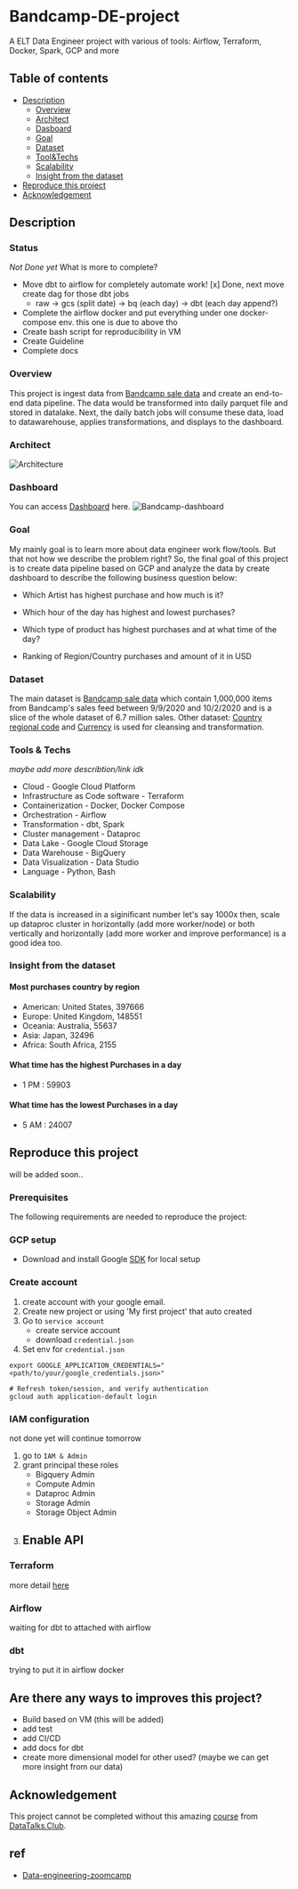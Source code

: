 # Bandcamp-DE-project

A ELT Data Engineer project with various of tools: Airflow, Terraform, Docker, Spark, GCP and more

## Table of contents

- [Description](#description)
    - [Overview](#overview)
    - [Architect](#architect)
    - [Dasboard](#dashboard)
    - [Goal](#goal)
    - [Dataset](#dataset)
    - [Tool&Techs](#tools--techs)
    - [Scalability](#scalability)
    - [Insight from the dataset](#insight-from-the-dataset)
- [Reproduce this project](#reproduce-this-project)
- [Acknowledgement](#acknowledgement)


## Description

### Status

*Not Done yet*
What is more to complete?
- Move dbt to airflow for completely automate work! [x] Done, next move create dag for those dbt jobs 
    - raw -> gcs (split date) -> bq (each day) -> dbt (each day append?)
- Complete the airflow docker and put everything under one docker-compose env. this one is due to above tho
- Create bash script for reproducibility in VM
- Create Guideline 
- Complete docs

### Overview

This project is ingest data from [Bandcamp sale data](https://components.one/datasets/bandcamp-sales) and create an end-to-end data pipeline. The data would be transformed into daily parquet file and stored in datalake. Next, the daily batch jobs will consume these data, load to datawarehouse, applies transformations, and displays to the dashboard.

### Architect

![Architecture](assets/Architect.png)

### Dashboard

You can access [Dashboard](https://datastudio.google.com/reporting/d145a14a-b4da-4c9b-973b-723fbea5bffb) here.
![Bandcamp-dashboard](assets/bandcamp-dashboard.JPG)

### Goal

My mainly goal is to learn more about data engineer work flow/tools. But that not how we describe the problem right? So, the final goal of this project is to create data pipeline based on GCP and analyze the data by create dashboard to describe the following business question below:

- Which Artist has highest purchase and how much is it?

- Which hour of the day has highest and lowest purchases?

- Which type of product has highest purchases and at what time of the day?

- Ranking of Region/Country purchases and amount of it in USD

### Dataset

The main dataset is [Bandcamp sale data](https://components.one/datasets/bandcamp-sales) which contain 1,000,000 items from Bandcamp's sales feed between 9/9/2020 and 10/2/2020 and is a slice of the whole dataset of 6.7 million sales. Other dataset: [Country regional code](https://github.com/lukes/ISO-3166-Countries-with-Regional-Codes) and [Currency](https://github.com/datasets/currency-codes/blob/master/data/codes-all.csv) is used for cleansing and transformation.

### Tools & Techs

*maybe add more describtion/link idk*

- Cloud - Google Cloud Platform
- Infrastructure as Code software - Terraform
- Containerization - Docker, Docker Compose
- Orchestration - Airflow
- Transformation - dbt, Spark
- Cluster management - Dataproc
- Data Lake - Google Cloud Storage
- Data Warehouse - BigQuery
- Data Visualization - Data Studio
- Language - Python, Bash

### Scalability

If the data is increased in a siginificant number let's say 1000x then, scale up dataproc cluster in horizontally (add more worker/node) or both vertically and horizontally (add more worker and improve performance) is a good idea too.

### Insight from the dataset

#### Most purchases country by region
- American: United States, 397666
- Europe: United Kingdom, 148551
- Oceania: Australia, 55637
- Asia: Japan, 32496
- Africa: South Africa, 2155


#### What time has the highest Purchases in a day
- 1 PM : 59903 


#### What time has the lowest Purchases in a day
- 5 AM : 24007


## Reproduce this project

will be added soon..

### Prerequisites

The following requirements are needed to reproduce the project:

### GCP setup

- Download and install Google [SDK](https://cloud.google.com/sdk/docs/install-sdk) for local setup

### Create account

1. create account with your google email.
2. Create new project or using 'My first project' that auto created
3. Go to `service account`
    - create service account
    - download `credential.json`
4. Set env for `credential.json`
```
export GOOGLE_APPLICATION_CREDENTIALS="<path/to/your/google_credentials.json>"

# Refresh token/session, and verify authentication
gcloud auth application-default login
```

### IAM configuration

not done yet will continue tomorrow

1. go to `IAM & Admin`
2. grant principal these roles
    - Bigquery Admin
    - Compute Admin
    - Dataproc Admin
    - Storage Admin
    - Storage Object Admin
3. Enable API
    - 

### Terraform

more detail [here](https://github.com/ta-brook/terraform)

### Airflow

waiting for dbt to attached with airflow

### dbt

trying to put it in airflow docker

## Are there any ways to improves this project?

- Build based on VM (this will be added)
- add test
- add CI/CD
- add docs for dbt 
- create more dimensional model for other used? (maybe we can get more insight from our data)

## Acknowledgement

This project cannot be completed without this amazing [course](https://github.com/DataTalksClub/data-engineering-zoomcamp) from [DataTalks.Club](https://datatalks.club/).

## ref

- [Data-engineering-zoomcamp](https://github.com/DataTalksClub/data-engineering-zoomcamp)